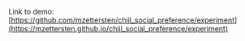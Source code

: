 Link to demo: [https://github.com/mzettersten/chiil_social_preference/experiment](https://mzettersten.github.io/chiil_social_preference/experiment)
